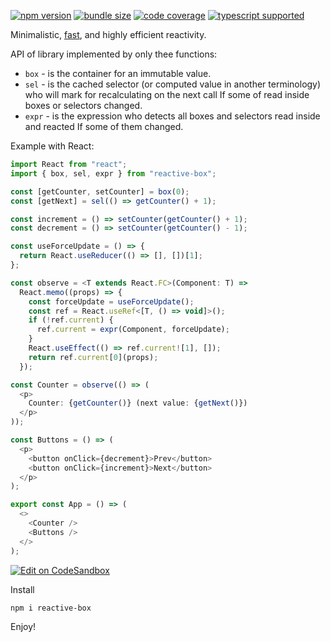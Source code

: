 [![npm version](https://img.shields.io/npm/v/reactive-box?style=flat-square)](https://www.npmjs.com/package/reactive-box) [![bundle size](https://img.shields.io/bundlephobia/minzip/reactive-box?style=flat-square)](https://bundlephobia.com/result?p=reactive-box) [![code coverage](https://img.shields.io/coveralls/github/betula/reactive-box?style=flat-square)](https://coveralls.io/github/betula/reactive-box) [![typescript supported](https://img.shields.io/npm/types/typescript?style=flat-square)](./src/main.d.ts)

Minimalistic, [fast](https://github.com/betula/reactive-box-performance), and highly efficient reactivity.

API of library implemented by only thee functions:

+ `box` - is the container for an immutable value.
+ `sel` - is the cached selector (or computed value in another terminology) who will mark for recalculating on the next call If some of read inside boxes or selectors changed.
+ `expr` - is the expression who detects all boxes and selectors read inside and reacted If some of them changed.

Example with React:

```javascript
import React from "react";
import { box, sel, expr } from "reactive-box";

const [getCounter, setCounter] = box(0);
const [getNext] = sel(() => getCounter() + 1);

const increment = () => setCounter(getCounter() + 1);
const decrement = () => setCounter(getCounter() - 1);

const useForceUpdate = () => {
  return React.useReducer(() => [], [])[1];
};

const observe = <T extends React.FC>(Component: T) =>
  React.memo((props) => {
    const forceUpdate = useForceUpdate();
    const ref = React.useRef<[T, () => void]>();
    if (!ref.current) {
      ref.current = expr(Component, forceUpdate);
    }
    React.useEffect(() => ref.current![1], []);
    return ref.current[0](props);
  });

const Counter = observe(() => (
  <p>
    Counter: {getCounter()} (next value: {getNext()})
  </p>
));

const Buttons = () => (
  <p>
    <button onClick={decrement}>Prev</button>
    <button onClick={increment}>Next</button>
  </p>
);

export const App = () => (
  <>
    <Counter />
    <Buttons />
  </>
);

```

[![Edit on CodeSandbox](https://codesandbox.io/static/img/play-codesandbox.svg)](https://codesandbox.io/s/reactive-box-counter-35bp9?hidenavigation=1&module=%2Fsrc%2FApp.tsx)

Install

```bash
npm i reactive-box
```

Enjoy!
